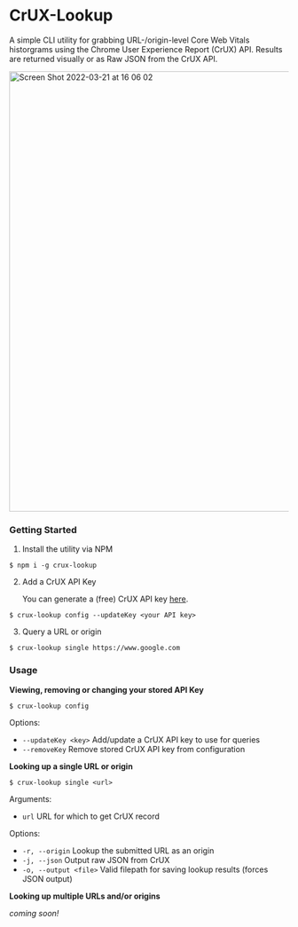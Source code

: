 # CrUX-Lookup

A simple CLI utility for grabbing URL-/origin-level Core Web Vitals historgrams using the Chrome User Experience Report (CrUX) API. Results are returned visually or as Raw JSON from the CrUX API.

<img width="794" alt="Screen Shot 2022-03-21 at 16 06 02" src="https://user-images.githubusercontent.com/16639987/159354949-9820e9e1-1627-4946-9d25-54c608c5ee78.png">

### Getting Started

1. Install the utility via NPM

```shell
$ npm i -g crux-lookup
```

2. Add a CrUX API Key
   
   You can generate a (free) CrUX API key [here](https://developers.google.com/web/tools/chrome-user-experience-report/api/guides/getting-started).

```shell
$ crux-lookup config --updateKey <your API key>
```

3. Query a URL or origin

```shell
$ crux-lookup single https://www.google.com
```

### Usage

**Viewing, removing or changing your stored API Key**

```shell
$ crux-lookup config
```

Options:

- `--updateKey <key>` Add/update a CrUX API key to use for queries
- `--removeKey` Remove stored CrUX API key from configuration

**Looking up a single URL or origin**

```shell
$ crux-lookup single <url>
```

Arguments:

- `url` URL for which to get CrUX record

Options:

- `-r, --origin` Lookup the submitted URL as an origin
- `-j, --json` Output raw JSON from CrUX
- `-o, --output <file>` Valid filepath for saving lookup results (forces JSON output)

**Looking up multiple URLs and/or origins**

_coming soon!_
